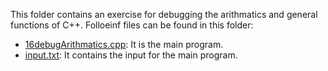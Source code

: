 This folder contains an exercise for debugging the arithmatics and general functions of C++.
Folloeinf files can be found in this folder:

* [16debugArithmatics.cpp](https://github.com/arasharn/Cpp_for_programmers/blob/master/16debugArithmatics/16debugArithmatics.cpp): It is the main program.
* [input.txt](https://github.com/arasharn/Cpp_for_programmers/blob/master/16debugArithmatics/input.txt): It contains the input for the main program. 
